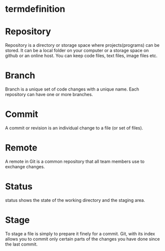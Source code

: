 # termdefinition

# Repository
Repository is a directory or storage space where projects(programs) can be stored. It can be a local folder on your computer or a storage space on github or an online host. You can keep code files, text files, image files etc.

# Branch
Branch is a unique set of code changes with a unique name. Each repository can have one or more branches.

# Commit
A commit or revision is an individual change to a file (or set of files).

# Remote
A remote in Git is a common repository that all team members use to exchange changes.

# Status
status shows the state of the working directory and the staging area.

# Stage
To stage a file is simply to prepare it finely for a commit. Git, with its index allows you to commit only certain parts of the changes you have done since the last commit.
